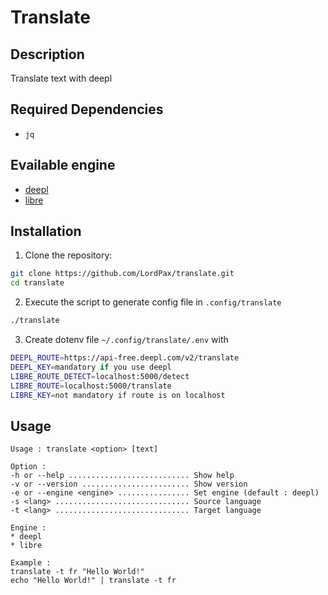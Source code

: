 # Translate

## Description

Translate text with deepl

## Required Dependencies

-   `jq`

## Evailable engine

-   [deepl](https://www.deepl.com)
-   [libre](https://github.com/LibreTranslate/LibreTranslate)

## Installation

1. Clone the repository:

```bash
git clone https://github.com/LordPax/translate.git
cd translate
```

2. Execute the script to generate config file in `.config/translate`

```bash
./translate
```

3. Create dotenv file `~/.config/translate/.env` with

```bash
DEEPL_ROUTE=https://api-free.deepl.com/v2/translate
DEEPL_KEY=mandatory if you use deepl
LIBRE_ROUTE_DETECT=localhost:5000/detect
LIBRE_ROUTE=localhost:5000/translate
LIBRE_KEY=not mandatory if route is on localhost
```

## Usage

```
Usage : translate <option> [text]

Option :
-h or --help ........................... Show help
-v or --version ........................ Show version
-e or --engine <engine> ................ Set engine (default : deepl)
-s <lang> .............................. Source language
-t <lang> .............................. Target language

Engine :
* deepl
* libre

Example :
translate -t fr "Hello World!"
echo "Hello World!" | translate -t fr
```
